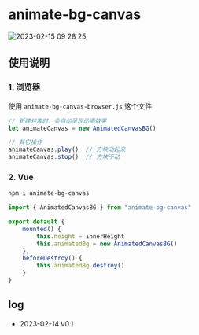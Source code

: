 # animate-bg-canvas

![2023-02-15 09 28 25](https://user-images.githubusercontent.com/12215982/218902518-8d78f061-98a2-491c-9136-80706fb01598.png)



## 使用说明

### 1. 浏览器
使用 `animate-bg-canvas-browser.js` 这个文件
```js
// 新建对象时，会自动呈现动画效果
let animateCanvas = new AnimatedCanvasBG()

// 其它操作
animateCanvas.play()  // 方块动起来
animateCanvas.stop()  // 方块不动

```

### 2. Vue

```bash
npm i animate-bg-canvas
```

```js
import { AnimatedCanvasBG } from "animate-bg-canvas"

export default {
    mounted() {
        this.height = innerHeight
        this.animatedBg = new AnimatedCanvasBG()
    },
    beforeDestroy() {
        this.animatedBg.destroy()
    }
}
```

## log
- 2023-02-14 v0.1
